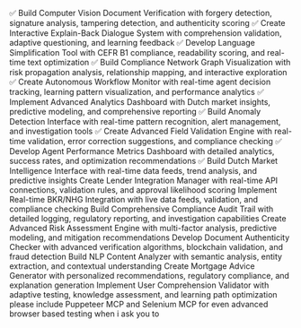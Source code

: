 ✅ Build Computer Vision Document Verification with forgery detection, signature analysis, tampering detection, and authenticity scoring
✅ Create Interactive Explain-Back Dialogue System with comprehension validation, adaptive questioning, and learning feedback
✅ Develop Language Simplification Tool with CEFR B1 compliance, readability scoring, and real-time text optimization
✅ Build Compliance Network Graph Visualization with risk propagation analysis, relationship mapping, and interactive exploration
✅ Create Autonomous Workflow Monitor with real-time agent decision tracking, learning pattern visualization, and performance analytics
✅ Implement Advanced Analytics Dashboard with Dutch market insights, predictive modeling, and comprehensive reporting
✅ Build Anomaly Detection Interface with real-time pattern recognition, alert management, and investigation tools
✅ Create Advanced Field Validation Engine with real-time validation, error correction suggestions, and compliance checking
✅ Develop Agent Performance Metrics Dashboard with detailed analytics, success rates, and optimization recommendations
✅ Build Dutch Market Intelligence Interface with real-time data feeds, trend analysis, and predictive insights
Create Lender Integration Manager with real-time API connections, validation rules, and approval likelihood scoring
Implement Real-time BKR/NHG Integration with live data feeds, validation, and compliance checking
Build Comprehensive Compliance Audit Trail with detailed logging, regulatory reporting, and investigation capabilities
Create Advanced Risk Assessment Engine with multi-factor analysis, predictive modeling, and mitigation recommendations
Develop Document Authenticity Checker with advanced verification algorithms, blockchain validation, and fraud detection
Build NLP Content Analyzer with semantic analysis, entity extraction, and contextual understanding
Create Mortgage Advice Generator with personalized recommendations, regulatory compliance, and explanation generation
Implement User Comprehension Validator with adaptive testing, knowledge assessment, and learning path optimization
please include Puppeteer MCP and Selenium MCP for even advanced browser based testing when i ask you to